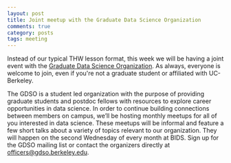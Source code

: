 ```yaml
---
layout: post
title: Joint meetup with the Graduate Data Science Organization
comments: true
category: posts
tags: meeting
---
```



Instead of our typical THW lesson format, this week we will be having a joint event with the [Graduate Data Science Organization](https://gdso.berkeley.edu/index.html). As always, everyone is welcome to join, even if you're not a graduate student or affiliated with UC-Berkeley. 

The GDSO is a student led organization with the purpose of providing graduate students and postdoc fellows with resources to explore career opportunities in data science. In order to continue building connections between members on campus, we’ll be hosting monthly meetups for all of you interested in data science. These meetups will be informal and feature a few short talks about a variety of topics relevant to our organization. They will happen on the second Wednesday of every month at BIDS. Sign up for the GDSO mailing list or contact the organizers directly at officers@gdso.berkeley.edu.

